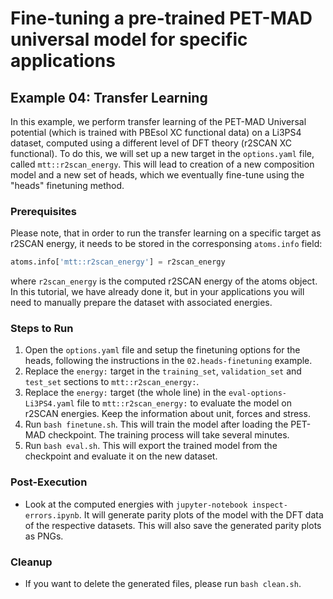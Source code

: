 # Fine-tuning a pre-trained PET-MAD universal model for specific applications

## Example 04: Transfer Learning

In this example, we perform transfer learning of the PET-MAD Universal potential (which is trained with PBEsol XC functional data) 
on a Li3PS4 dataset, computed using a different level of DFT theory (r2SCAN XC functional). 
To do this, we will set up a new target in the `options.yaml` file, called 
`mtt::r2scan_energy`. This will lead to creation of a new composition model and a new set of heads, which we eventually fine-tune
using the "heads" finetuning method. 

### Prerequisites
Please note, that in order to run the transfer learning on a specific target as r2SCAN energy, it needs to be stored in the
corresponsing `atoms.info` field:

```python
atoms.info['mtt::r2scan_energy'] = r2scan_energy
```

where `r2scan_energy` is the computed r2SCAN energy of the atoms object. In this tutorial, 
we have already done it, but in your applications you will need to manually prepare the dataset
with associated energies.


### Steps to Run
1. Open the `options.yaml` file and setup the finetuning options for the heads, following the instructions in the `02.heads-finetuning` example.
2. Replace the `energy:` target in the `training_set`, `validation_set` and `test_set` sections to `mtt::r2scan_energy:`.
3. Replace the `energy:` target (the whole line) in the `eval-options-Li3PS4.yaml` file to `mtt::r2scan_energy:` to evaluate the model on r2SCAN energies. Keep the information about unit, forces and stress.
4. Run `bash finetune.sh`. This will train the model after loading the PET-MAD checkpoint. The training process will take several minutes. 
5. Run `bash eval.sh`. This will export the trained model from the checkpoint and evaluate it on the new dataset.

### Post-Execution
- Look at the computed energies with `jupyter-notebook inspect-errors.ipynb`. It will generate parity plots of the model with the DFT data of the respective datasets. This will also save the generated parity plots as PNGs.

### Cleanup
- If you want to delete the generated files, please run `bash clean.sh`. 
